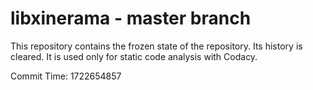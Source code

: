 # libxinerama - master branch

This repository contains the frozen state of the repository.
Its history is cleared. It is used only for static code
analysis with Codacy.

Commit Time: 1722654857
